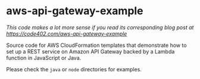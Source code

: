 # aws-api-gateway-example

_This code makes a lot more sense if you read its corresponding blog post at https://code402.com/aws-api-gateway-example_

Source code for AWS CloudFormation templates that demonstrate how to set up a REST service on Amazon API Gateway backed by a Lambda function in JavaScript or Java.

Please check the `java` or `node` directories for examples.
